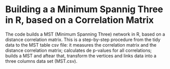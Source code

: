 # Building a a Minimum Spannig Three in R, based on a Correlation Matrix
The code builds a MST (Minimum Spanning Three) network in R,  based on a distance correlation matrix. This is a step-by-step procedure from the tidy data to the MST table csv file: it measures the correlation matrix and the distance correlation matrix; calculates de p-values for all correlations; builds a MST and aftear that, transform the vertices and links data into a three columns data set (MST.csv).
